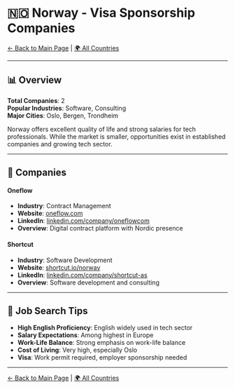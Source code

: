 # 🇳🇴 Norway - Visa Sponsorship Companies

[← Back to Main Page](../../README.md) | [🌍 All Countries](../countries.md)

---

## 📊 Overview

**Total Companies**: 2  
**Popular Industries**: Software, Consulting  
**Major Cities**: Oslo, Bergen, Trondheim

Norway offers excellent quality of life and strong salaries for tech professionals. While the market is smaller, opportunities exist in established companies and growing tech sector.

---

## 🏢 Companies

#### **Oneflow**

- **Industry**: Contract Management
- **Website**: [oneflow.com](https://oneflow.com/)
- **LinkedIn**: [linkedin.com/company/oneflowcom](https://www.linkedin.com/company/oneflowcom/jobs/)
- **Overview**: Digital contract platform with Nordic presence

#### **Shortcut**

- **Industry**: Software Development
- **Website**: [shortcut.io/norway](https://shortcut.io/norway/)
- **LinkedIn**: [linkedin.com/company/shortcut-as](https://www.linkedin.com/company/shortcut-as/jobs/)
- **Overview**: Software development and consulting

---

## 💼 Job Search Tips

- **High English Proficiency**: English widely used in tech sector
- **Salary Expectations**: Among highest in Europe
- **Work-Life Balance**: Strong emphasis on work-life balance
- **Cost of Living**: Very high, especially Oslo
- **Visa**: Work permit required, employer sponsorship needed

---

[← Back to Main Page](../../README.md) | [🌍 All Countries](../countries.md)
